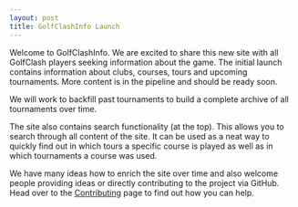 ```yaml
---
layout: post
title: GolfClashInfo Launch
---
```


Welcome to GolfClashInfo. We are excited to share this new site with all GolfClash players 
seeking information about the game. The initial launch contains information about clubs, 
courses, tours and upcoming tournaments. More content is in the pipeline and should be ready soon.

We will work to backfill past tournaments to 
build a complete archive of all tournaments over time.

The site also contains search functionality (at the top). This allows you to search 
through all content of the site. It can be used as a neat way to quickly find out in which tours a 
specific course is played as well as in which tournaments a course was used.

We have many ideas how to enrich the site over time and also welcome people providing ideas or directly
contributing to the project via GitHub. Head over to the <a href="/contributing/">Contributing</a> page
to find out how you can help.
